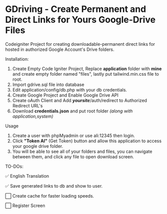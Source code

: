 
# GDriving - Create Permanent and Direct Links for Yours Google-Drive Files

Codeigniter Project for creating downloadable-permanent direct links for hosted in authorized Google Account's Drive folders.

Installation:

 1. Create Empty Code Igniter Project, Replace **application** folder with **mine** and create empty folder named "files", lastly put tailwind.min.css file to root.
 2. Import gdrive.sql file into database
 3. Edit application/config/db.php with your db credentials.
 4. Create Google Project and Enable Google Drive API
 5. Create oAuth Client and Add ***yoursite***/auth/redirect to Authorized Redirect URL's
 6. Download **credentials.json** and put root folder *(along with application,system)*


Usage

 1. Create a user with phpMyadmin or use ali:12345 then login.
 2. Click **"Token Al"** (Get Token) button and allow this application to access your google drive folder.
 3. You will be able to see all of your folders and files, you can navigate between them, and click any file to open download screen.

TO-DOs:

✅ English Translation

✅ Save generated links to db and show to user.

⬜️ Create cache for faster loading speeds.

⬜️ Register Screen

